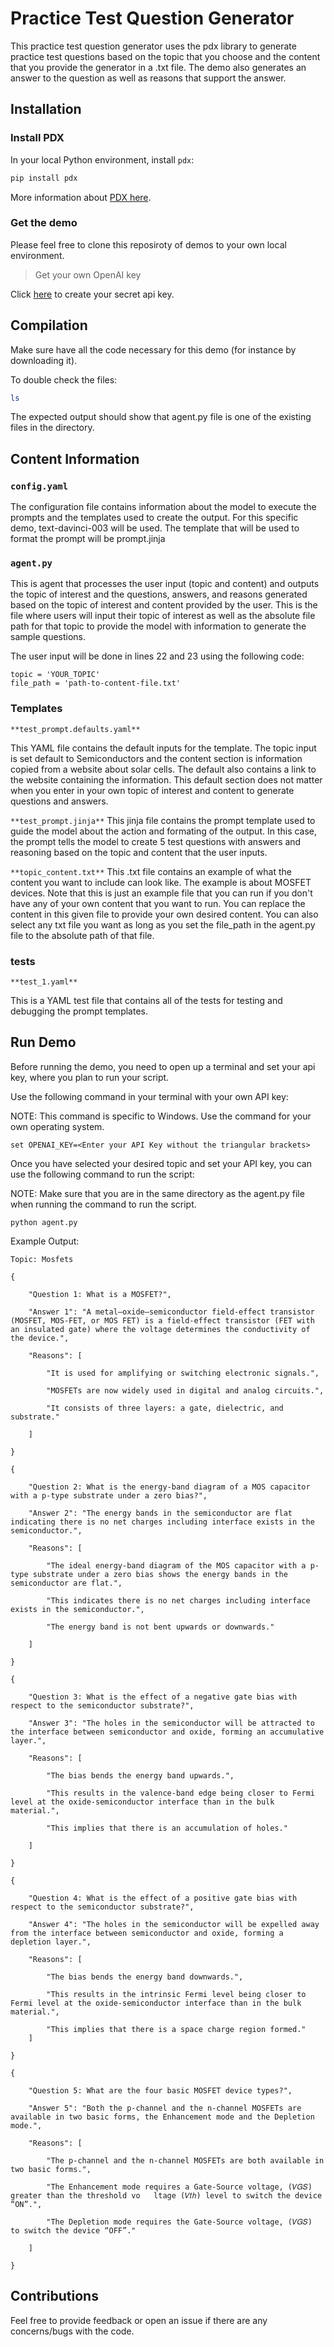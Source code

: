 # Practice Test Question Generator

This practice test question generator uses the pdx library to generate practice test questions based on the topic that you choose and the content that you provide the generator in a .txt file. The demo also generates an answer to the question as well as reasons that support the answer.

## Installation

### Install PDX

In your local Python environment, install `pdx`:

```bash
pip install pdx
```

More information about [PDX here](https://pdxlabs.io/docs/getting-started/introduction).

### Get the demo

Please feel free to clone this reposiroty of demos to your own local environment.

> Get your own OpenAI key

Click [here](https://help.openai.com/en/articles/4936850-where-do-i-find-my-secret-api-key) to create your secret api key.

## Compilation

Make sure have all the code necessary for this demo (for instance by downloading it).

To double check the files:

```bash
ls
```

The expected output should show that agent.py file is one of the existing files in the directory.

## Content Information

### `config.yaml`

The configuration file contains information about the model to execute the prompts and the templates used to create the output. For this specific demo, text-davinci-003 will be used. The template that will be used to format the prompt will be prompt.jinja

### `agent.py`

This is agent that processes the user input (topic and content) and outputs the topic of interest and the questions, answers, and reasons generated based on the topic of interest and content provided by the user. This is the file where users will input their topic of interest as well as the absolute file path for that topic to provide the model with information to generate the sample questions.

The user input will be done in lines 22 and 23 using the following code:

```
topic = 'YOUR_TOPIC'
file_path = 'path-to-content-file.txt'
```

### Templates

`**test_prompt.defaults.yaml**`

This YAML file contains the default inputs for the template. The topic input is set default to Semiconductors and the content section is information copied from a website about solar cells. The default also contains a link to the website containing the information. This default section does not matter when you enter in your own topic of interest and content to generate questions and answers.

`**test_prompt.jinja**`
This jinja file contains the prompt template used to guide the model about the action and formating of the
output. In this case, the prompt tells the model to create 5 test questions with answers and reasoning based
on the topic and content that the user inputs.

`**topic_content.txt**`
This .txt file contains an example of what the content you want to include can look like. The example
is about MOSFET devices. Note that this is just an example file that you can run if you don't have any
of your own content that you want to run. You can replace the content in this given file to provide your
own desired content. You can also select any txt file you want as long as you set the file_path in the agent.py file to the absolute path of that file.

### tests

`**test_1.yaml**`

This is a YAML test file that contains all of the tests for testing and debugging the prompt templates.

## Run Demo

Before running the demo, you need to open up a terminal and set your api key, where you plan to run your script.

Use the following command in your terminal with your own API key:

NOTE: This command is specific to Windows. Use the command for your own operating system.

```
set OPENAI_KEY=<Enter your API Key without the triangular brackets>
```

Once you have selected your desired topic and set your API key, you can use the following command to run the script:

NOTE: Make sure that you are in the same directory as the agent.py file when running the command to run the script.

```
python agent.py
```

Example Output:

`Topic: Mosfets`

```
{

    "Question 1: What is a MOSFET?",

    "Answer 1": "A metal–oxide–semiconductor field-effect transistor (MOSFET, MOS-FET, or MOS FET) is a field-effect transistor (FET with an insulated gate) where the voltage determines the conductivity of the device.",

    "Reasons": [

        "It is used for amplifying or switching electronic signals.",

        "MOSFETs are now widely used in digital and analog circuits.",

        "It consists of three layers: a gate, dielectric, and substrate."

    ]

}

{

    "Question 2: What is the energy-band diagram of a MOS capacitor with a p-type substrate under a zero bias?",

    "Answer 2": "The energy bands in the semiconductor are flat indicating there is no net charges including interface exists in the semiconductor.",

    "Reasons": [

        "The ideal energy-band diagram of the MOS capacitor with a p-type substrate under a zero bias shows the energy bands in the semiconductor are flat.",

        "This indicates there is no net charges including interface exists in the semiconductor.",

        "The energy band is not bent upwards or downwards."

    ]

}

{

    "Question 3: What is the effect of a negative gate bias with respect to the semiconductor substrate?",

    "Answer 3": "The holes in the semiconductor will be attracted to the interface between semiconductor and oxide, forming an accumulative layer.",

    "Reasons": [

        "The bias bends the energy band upwards.",

        "This results in the valence-band edge being closer to Fermi level at the oxide-semiconductor interface than in the bulk material.",

        "This implies that there is an accumulation of holes."

    ]

}

{

    "Question 4: What is the effect of a positive gate bias with respect to the semiconductor substrate?",

    "Answer 4": "The holes in the semiconductor will be expelled away from the interface between semiconductor and oxide, forming a depletion layer.",

    "Reasons": [

        "The bias bends the energy band downwards.",

        "This results in the intrinsic Fermi level being closer to Fermi level at the oxide-semiconductor interface than in the bulk material.",

        "This implies that there is a space charge region formed."
    ]

}

{

    "Question 5: What are the four basic MOSFET device types?",

    "Answer 5": "Both the p-channel and the n-channel MOSFETs are available in two basic forms, the Enhancement mode and the Depletion mode.",

    "Reasons": [

        "The p-channel and the n-channel MOSFETs are both available in two basic forms.",

        "The Enhancement mode requires a Gate-Source voltage, (𝑉𝐺𝑆) greater than the threshold vo   ltage (𝑉𝑡ℎ) level to switch the device “ON”.",

        "The Depletion mode requires the Gate-Source voltage, (𝑉𝐺𝑆) to switch the device “OFF”."

    ]

}
```

## Contributions

Feel free to provide feedback or open an issue if there are any concerns/bugs with the code.
